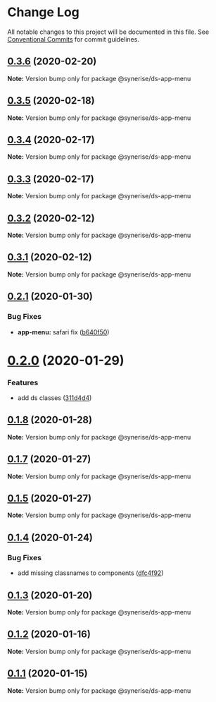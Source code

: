# Change Log

All notable changes to this project will be documented in this file.
See [Conventional Commits](https://conventionalcommits.org) for commit guidelines.

## [0.3.6](https://github.com/Synerise/synerise-design/compare/@synerise/ds-app-menu@0.3.5...@synerise/ds-app-menu@0.3.6) (2020-02-20)

**Note:** Version bump only for package @synerise/ds-app-menu

## [0.3.5](https://github.com/Synerise/synerise-design/compare/@synerise/ds-app-menu@0.3.4...@synerise/ds-app-menu@0.3.5) (2020-02-18)

**Note:** Version bump only for package @synerise/ds-app-menu

## [0.3.4](https://github.com/Synerise/synerise-design/compare/@synerise/ds-app-menu@0.3.3...@synerise/ds-app-menu@0.3.4) (2020-02-17)

**Note:** Version bump only for package @synerise/ds-app-menu

## [0.3.3](https://github.com/Synerise/synerise-design/compare/@synerise/ds-app-menu@0.3.2...@synerise/ds-app-menu@0.3.3) (2020-02-17)

**Note:** Version bump only for package @synerise/ds-app-menu

## [0.3.2](https://github.com/Synerise/synerise-design/compare/@synerise/ds-app-menu@0.3.1...@synerise/ds-app-menu@0.3.2) (2020-02-12)

**Note:** Version bump only for package @synerise/ds-app-menu

## [0.3.1](https://github.com/Synerise/synerise-design/compare/@synerise/ds-app-menu@0.3.0...@synerise/ds-app-menu@0.3.1) (2020-02-12)

**Note:** Version bump only for package @synerise/ds-app-menu

## [0.2.1](https://github.com/Synerise/synerise-design/compare/@synerise/ds-app-menu@0.2.0...@synerise/ds-app-menu@0.2.1) (2020-01-30)

### Bug Fixes

- **app-menu:** safari fix ([b640f50](https://github.com/Synerise/synerise-design/commit/b640f502d45d8aa6c29135995030130420ff0b6b))

# [0.2.0](https://github.com/Synerise/synerise-design/compare/@synerise/ds-app-menu@0.1.9...@synerise/ds-app-menu@0.2.0) (2020-01-29)

### Features

- add ds classes ([311d4d4](https://github.com/Synerise/synerise-design/commit/311d4d48a76c6e1df493261f3d1c4423f4601426))

## [0.1.8](https://github.com/Synerise/synerise-design/compare/@synerise/ds-app-menu@0.1.7...@synerise/ds-app-menu@0.1.8) (2020-01-28)

**Note:** Version bump only for package @synerise/ds-app-menu

## [0.1.7](https://github.com/Synerise/synerise-design/compare/@synerise/ds-app-menu@0.1.6...@synerise/ds-app-menu@0.1.7) (2020-01-27)

**Note:** Version bump only for package @synerise/ds-app-menu

## [0.1.5](https://github.com/Synerise/synerise-design/compare/@synerise/ds-app-menu@0.1.4...@synerise/ds-app-menu@0.1.5) (2020-01-27)

**Note:** Version bump only for package @synerise/ds-app-menu

## [0.1.4](https://github.com/Synerise/synerise-design/compare/@synerise/ds-app-menu@0.1.3...@synerise/ds-app-menu@0.1.4) (2020-01-24)

### Bug Fixes

- add missing classnames to components ([dfc4f92](https://github.com/Synerise/synerise-design/commit/dfc4f921747285155eec967e95c7edc4f27a9e77))

## [0.1.3](https://github.com/Synerise/synerise-design/compare/@synerise/ds-app-menu@0.1.2...@synerise/ds-app-menu@0.1.3) (2020-01-20)

**Note:** Version bump only for package @synerise/ds-app-menu

## [0.1.2](https://github.com/Synerise/synerise-design/compare/@synerise/ds-app-menu@0.1.1...@synerise/ds-app-menu@0.1.2) (2020-01-16)

**Note:** Version bump only for package @synerise/ds-app-menu

## [0.1.1](https://github.com/Synerise/synerise-design/compare/@synerise/ds-app-menu@0.1.0...@synerise/ds-app-menu@0.1.1) (2020-01-15)

**Note:** Version bump only for package @synerise/ds-app-menu
